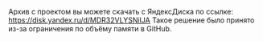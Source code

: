 Архив с проектом вы можете скачать с ЯндексДиска по ссылке: https://disk.yandex.ru/d/MDR32VLYSNiIJA
Такое решение было принято из-за ограничения по объёму памяти в GitHub.
